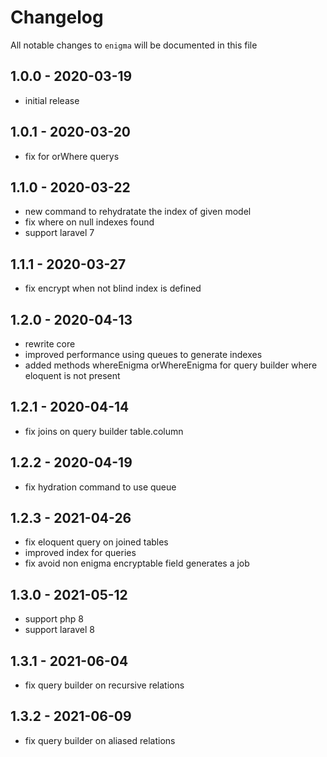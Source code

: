 # Changelog

All notable changes to `enigma` will be documented in this file

## 1.0.0 - 2020-03-19

- initial release

## 1.0.1 - 2020-03-20

- fix for orWhere querys

## 1.1.0 - 2020-03-22

- new command to rehydratate the index of given model
- fix where on null indexes found
- support laravel 7

## 1.1.1 - 2020-03-27

- fix encrypt when not blind index is defined

## 1.2.0 - 2020-04-13

- rewrite core
- improved performance using queues to generate indexes
- added methods whereEnigma orWhereEnigma for query builder where eloquent is not present

## 1.2.1 - 2020-04-14

- fix joins on query builder table.column

## 1.2.2 - 2020-04-19

- fix hydration command to use queue

## 1.2.3 - 2021-04-26

- fix eloquent query on joined tables
- improved index for queries
- fix avoid non enigma encryptable field generates a job

## 1.3.0 - 2021-05-12

- support php 8
- support laravel 8

## 1.3.1 - 2021-06-04

- fix query builder on recursive relations

## 1.3.2 - 2021-06-09

- fix query builder on aliased relations
